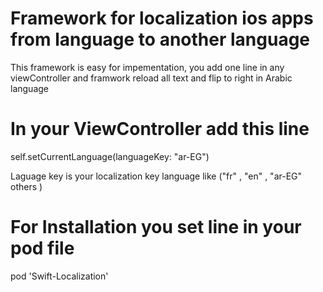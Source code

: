 # Framework for localization ios apps from language to another language 
This framework is easy for impementation, you add one line in any viewController and framwork reload all text and flip to right in Arabic language

# In your  ViewController add this line
 self.setCurrentLanguage(languageKey: "ar-EG")
 
Laguage key is your localization key language like ("fr" , "en" , "ar-EG" others )

# For Installation you set line in your pod file
pod 'Swift-Localization'

